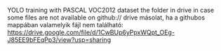 YOLO training with PASCAL VOC2012 dataset
the folder in drive in case some files are not available on github://
drive másolat, ha a githubos mappában valamelyik fájl nem található:
https://drive.google.com/file/d/1CwBUp6yPpxWQpt_OEg-J85EE9bFEqPp3/view?usp=sharing
